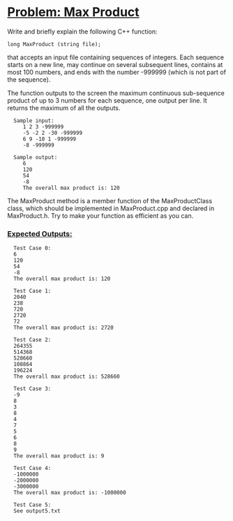 # <ins>Problem: Max Product</ins>

Write and briefly explain the following C++ function:

    long MaxProduct (string file);

that accepts an input file containing sequences of integers. Each sequence starts on a new line, may continue on several subsequent lines, contains at most 100
numbers, and ends with the number -999999 (which is not part of the sequence).

The function outputs to the screen the maximum continuous sub-sequence product of up to 3 numbers for each sequence, one output per line. It returns the maximum of
all the outputs.

      Sample input:
         1 2 3 -999999
         -5 -2 2 -30 -999999 
         6 9 -10 1 -999999 
         -8 -999999

      Sample output: 
         6
         120
         54
         -8
         The overall max product is: 120
         
The MaxProduct method is a member function of the MaxProductClass class, which should be implemented in MaxProduct.cpp and declared in MaxProduct.h. Try to make
your function as efficient as you can.

### <ins>Expected Outputs:</ins>

      Test Case 0:
      6
      120
      54
      -8
      The overall max product is: 120

      Test Case 1:
      2040
      238
      720
      2720
      72
      The overall max product is: 2720

      Test Case 2:
      264355
      514368
      528660
      108864
      196224
      The overall max product is: 528660  

      Test Case 3:
      -9
      8
      3
      8
      4
      7
      5  
      6
      8
      9
      The overall max product is: 9

      Test Case 4:
      -1000000
      -2000000
      -3000000
      The overall max product is: -1000000

      Test Case 5:
      See output5.txt
